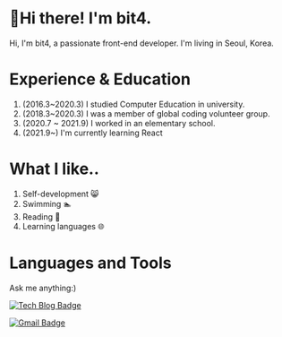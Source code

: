 # 🙋Hi there! I'm bit4.

Hi, I'm bit4, a passionate front-end developer. I'm living in Seoul, Korea. 

# Experience & Education
1. (2016.3~2020.3) I studied Computer Education in university.
2. (2018.3~2020.3) I was a member of global coding volunteer group.
3. (2020.7 ~ 2021.9) I worked in an elementary school.
4. (2021.9~) I'm currently learning React

# What I like..
1. Self-development 😸
2. Swimming 🏊
3. Reading 📖
4. Learning languages 🌐

# Languages and Tools


Ask me anything:) 

[![Tech Blog Badge](http://img.shields.io/badge/-Tech%20blog-black?style=flat-square&logo=github&link=https://velog.io/@devbit4)](https://velog.io/@devbit4)

[![Gmail Badge](https://img.shields.io/badge/Gmail-d14836?style=flat-square&logo=Gmail&logoColor=white&link=mailto:snugyun01@gmail.com)](mailto:devbit4gmail.com)

